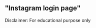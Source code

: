 <h2>"Instagram login page"</h2>
<div class="text-red">Disclaimer: For educational purpose only</div>
